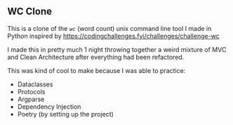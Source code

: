 ## WC Clone

This is a clone of the `wc` (word count) unix command line tool I made in Python inspired by https://codingchallenges.fyi/challenges/challenge-wc

I made this in pretty much 1 night throwing together a weird mixture of MVC and Clean Architecture after everything had been refactored.

This was kind of cool to make because I was able to practice:
- Dataclasses
- Protocols
- Argparse
- Dependency Injection
- Poetry (by setting up the project)